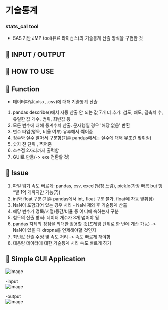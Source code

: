 # 기술통계        
### stats_cal tool    
 - SAS 기반 JMP tool(유료 라이선스)의 기술통계 산출 방식을 구현한 것    

## 📄 INPUT / OUTPUT    

## 📄 HOW TO USE     

## 📄 Function    
 - 데이터파일(.xlsx, .csv)에 대해 기술통계 산출               
 1) pandas describe()에서 자동 산출 안 되는 값 7개 더 추가: 첨도, 왜도, 결측치 수, 유일한 값 개수, 범위, 최빈값 등     
 2) 모든 변수에 대해 통계수치 산출. 문자형일 경우 '해당 없음' 반환        
 3) 변수 타입(명목, 비율 여부) 유추해서 찍어줌        
 4) 정수와 실수 알아서 구분함(기존 pandas에서는 실수에 대해 무조건 맞춰짐)           
 5) 숫자 천 단위 , 찍어줌   
 6) 소수점 2자리까지 출력함    
 7) GUI로 만듦(-> exe 전환할 것)     
 
## 📄 Issue        
 1) 파일 읽기 속도 빠르게: pandas, csv, excel(엄청 느림), pickle(가장 빠름 but 행*열 1억 개까지만 가능(?))       
 2) int와 float 구분(기존 pandas에서 int, float 구분 불가. float에 자동 맞춰짐)   
 3) NaN이 포함되어 있는 경우 처리 - NaN 제외 후 기술통계 산출       
 4) 해당 변수가 명목/서열/등간/비율 중 어디에 속하는지 구분    
 5) 첨도의 산출 방식: 데이터 개수가 3개 넘어야 됨   
 6) pandas 자체의 장점을 최대한 활용할 것(프레임 단위로 한 번에 계산 가능) -> NaN이 있을 때 dropna를 언제해야할 것인지    
 7) 최빈값 산출 수정 및 속도 처리 -> 속도 빠르게 해야함                
 8) 대용량 데이터에 대한 기술통계 처리 속도 빠르게 하기    
 

## 📄 Simple GUI Application
![image](https://user-images.githubusercontent.com/44013936/90158945-a3d50380-ddca-11ea-81dc-941d534d2b69.png)    

-input    
![image](https://user-images.githubusercontent.com/44013936/90159707-be5bac80-ddcb-11ea-8a8b-1962112d604a.png)    

-output    
![image](https://user-images.githubusercontent.com/44013936/90159610-a08e4780-ddcb-11ea-90d1-b1d6a01c171b.png)
